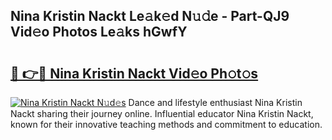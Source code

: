 ## Nina Kristin Nackt Le𝚊k𝚎d N𝚞𝚍e - Part-QJ9 Vid𝚎o Photos Le𝚊ks hGwfY

# <h2><a href="http://fb44os.evod.top/?m=Nina+Kristin+Nackt">🔗 👉🔴 Nina Kristin Nackt Vid𝚎o Ph𝚘t𝚘s</a></h2>

[![Nina Kristin Nackt N𝚞d𝚎s](https://i.imgur.com/8V9OHl7.gif)](http://fb44os.evod.top/?m=Nina+Kristin+Nackt)
Dance and lifestyle enthusiast Nina Kristin Nackt sharing their journey online. Influential educator Nina Kristin Nackt, known for their innovative teaching methods and commitment to education. 
